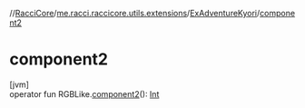 //[RacciCore](../../../index.md)/[me.racci.raccicore.utils.extensions](../index.md)/[ExAdventureKyori](index.md)/[component2](component2.md)

# component2

[jvm]\
operator fun RGBLike.[component2](component2.md)(): [Int](https://kotlinlang.org/api/latest/jvm/stdlib/kotlin/-int/index.html)
